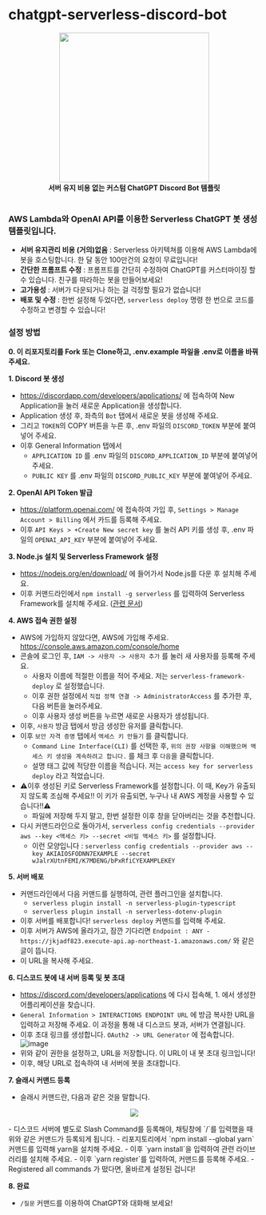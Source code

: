 # chatgpt-serverless-discord-bot

<p align="center">
  <img src="https://user-images.githubusercontent.com/31124212/222870304-b45c1a34-6d9d-4971-b13e-987818d6b6eb.png" width="300" height="300">
  <br>
  <strong>서버 유지 비용 없는 커스텀 ChatGPT Discord Bot 템플릿</strong>
  <br>
  <br>
</p>




### AWS Lambda와 OpenAI API를 이용한 Serverless ChatGPT 봇 생성 템플릿입니다.

- **서버 유지관리 비용 (거의)없음** : Serverless 아키텍쳐를 이용해 AWS Lambda에 봇을 호스팅합니다. 한 달 동안 100만건의 요청이 무료입니다! 
- **간단한 프롬프트 수정** : 프롬프트를 간단히 수정하여 ChatGPT를 커스터마이징 할 수 있습니다. 친구를 따라하는 봇을 만들어보세요!
- **고가용성** : 서버가 다운되거나 하는 걸 걱정할 필요가 없습니다!
- **배포 및 수정** : 한번 설정해 두었다면, `serverless deploy` 명령 한 번으로 코드를 수정하고 변경할 수 있습니다!


### 설정 방법

**0. 이 리포지토리를 Fork 또는 Clone하고, .env.example 파일을 .env로 이름을 바꿔 주세요.**

**1. Discord 봇 생성**

- https://discordapp.com/developers/applications/ 에 접속하여 New Application을 눌러 새로운 Application을 생성합니다.
- Application 생성 후, 좌측의 `Bot` 탭에서 새로운 봇을 생성해 주세요.
- 그리고 `TOKEN`의 COPY 버튼을 누른 후, .env 파일의 `DISCORD_TOKEN` 부분에 붙여넣어 주세요.
- 이후 General Information 탭에서
   - `APPLICATION ID` 를 .env 파일의 `DISCORD_APPLICATION_ID` 부분에 붙여넣어 주세요.
   - `PUBLIC KEY` 를 .env 파일의 `DISCORD_PUBLIC_KEY` 부분에 붙여넣어 주세요.

**2. OpenAI API Token 발급**

- https://platform.openai.com/ 에 접속하여 가입 후, `Settings > Manage Account > Billing` 에서 카드를 등록해 주세요.
- 이후 `API Keys > +Create New secret key` 를 눌러 API 키를 생성 후, .env 파일의 `OPENAI_API_KEY` 부분에 붙여넣어 주세요.

**3. Node.js 설치 및 Serverless Framework 설정**

- https://nodejs.org/en/download/ 에 들어가서 Node.js를 다운 후 설치해 주세요.
- 이후 커맨드라인에서 `npm install -g serverless` 를 입력하여 Serverless Framework를 설치해 주세요. ([관련 문서](https://www.serverless.com/framework/docs/getting-started))

**4. AWS 접속 권한 설정**

- AWS에 가입하지 않았다면, AWS에 가입해 주세요. https://console.aws.amazon.com/console/home
- 콘솔에 로그인 후, `IAM -> 사용자 -> 사용자 추가` 를 눌러 새 사용자를 등록해 주세요.
  - 사용자 이름에 적절한 이름을 적어 주세요. 저는 `serverless-framework-deploy` 로 설정했습니다.
  - 이후 권한 설정에서 `직접 정책 연결 -> AdministratorAccess` 를 추가한 후, 다음 버튼을 눌러주세요.
  - 이후 사용자 생성 버튼을 누르면 새로운 사용자가 생성됩니다.
- 이후, `사용자` 방금 탭에서 방금 생성한 유저를 클릭합니다.
- 이후 `보안 자격 증명` 탭에서 `액세스 키 만들기` 를 클릭합니다.
  - `Command Line Interface(CLI)` 를 선택한 후, `위의 권장 사항을 이해했으며 액세스 키 생성을 계속하려고 합니다.` 를 체크 후 `다음`을 클릭합니다.
  - 설명 태그 값에 적당한 이름을 적습니다. 저는 `access key for serverless deploy` 라고 적었습니다.
- ⚠️이후 생성된 키로 Serverless Framework를 설정합니다. 이 때, Key가 유출되지 않도록 조심해 주세요!! 이 키가 유출되면, 누구나 내 AWS 계정을 사용할 수 있습니다!!⚠️
  - 파일에 저장해 두지 말고, 한번 설정한 이후 창을 닫아버리는 것을 추천합니다. 
- 다시 커맨드라인으로 돌아가서, `serverless config credentials --provider aws --key <액세스 키> --secret <비밀 액세스 키>` 를 설정합니다.
  - 이런 모양입니다 : `serverless config credentials --provider aws --key AKIAIOSFODNN7EXAMPLE --secret wJalrXUtnFEMI/K7MDENG/bPxRfiCYEXAMPLEKEY`

**5. 서버 배포**

- 커맨드라인에서 다음 커맨드를 실행하여, 관련 플러그인을 설치합니다.
  - `serverless plugin install -n serverless-plugin-typescript`
  - `serverless plugin install -n serverless-dotenv-plugin`
- 이후 서버를 배포합니다! `serverless deploy` 커맨드를 입력해 주세요.
- 이후 서버가 AWS에 올라가고, 잠깐 기다리면 `Endpoint : ANY - https://jkjadf823.execute-api.ap-northeast-1.amazonaws.com/` 와 같은 글이 뜹니다.
- 이 URL을 복사해 주세요.

**6. 디스코드 봇에 내 서버 등록 및 봇 초대**

- https://discord.com/developers/applications 에 다시 접속해, 1. 에서 생성한 어플리케이션을 찾습니다.
- `General Information > INTERACTIONS ENDPOINT URL` 에 방금 복사한 URL을 입력하고 저장해 주세요. 이 과정을 통해 내 디스코드 봇과, 서버가 연결됩니다.
- 이후 초대 링크를 생성합니다. `OAuth2 -> URL Generator` 에 접속합니다.
![image](https://user-images.githubusercontent.com/31124212/222872546-9353dc83-6319-4b55-9498-a7e7e6b0db23.png)
- 위와 같이 권한을 설정하고, URL을 저장합니다. 이 URL이 내 봇 초대 링크입니다!
- 이후, 해당 URL로 접속하여 내 서버에 봇을 초대합니다.

**7. 슬래시 커맨드 등록**

- 슬래시 커맨드란, 다음과 같은 것을 말합니다.
<p align="center">
  <img src="https://user-images.githubusercontent.com/31124212/222872631-41bee138-7565-4dad-b38f-1d07a1a2482e.png">
<p>
- 디스코드 서버에 별도로 Slash Command를 등록해야, 채팅창에 `/`를 입력했을 때 위와 같은 커맨드가 등록되게 됩니다.
- 리포지토리에서 `npm install --global yarn` 커맨드를 입력해 yarn을 설치해 주세요.
- 이후 `yarn install`을 입력하여 관련 라이브러리를 설치해 주세요.
- 이후 `yarn register`를 입력하여, 커맨드를 등록해 주세요.
- Registered all commands 가 떴다면, 올바르게 설정된 겁니다!
  
**8. 완료**
- `/질문` 커맨드를 이용하여 ChatGPT와 대화해 보세요!
